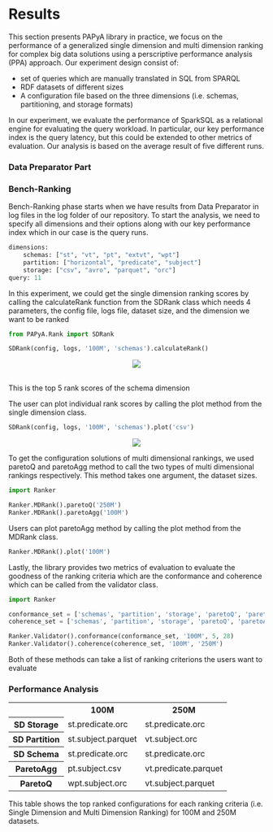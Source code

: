 # Results
This section presents PAPyA library in practice, we focus on the performance of a generalized single dimension and multi dimension ranking for complex big data solutions using a perscriptive performance analysis (PPA) approach. Our experiment design consist of:

- set of queries which are manually translated in SQL from SPARQL
- RDF datasets of different sizes 
- A configuration file based on the three dimensions (i.e. schemas, partitioning, and storage formats)

In our experiment, we evaluate the performance of SparkSQL as a relational engine for evaluating the query workload. In particular, our key performance index is the query latency, but this could be extended to other metrics of evaluation. Our analysis is based on the average result of five different runs.

### Data Preparator Part

### Bench-Ranking
Bench-Ranking phase starts when we have results from Data Preparator in log files in the log folder of our repository. To start the analysis, we need to specify all dimensions and their options along with our key performance index which in our case is the query runs.

```python
dimensions:
    schemas: ["st", "vt", "pt", "extvt", "wpt"]
    partition: ["horizontal", "predicate", "subject"]
    storage: ["csv", "avro", "parquet", "orc"]
query: 11
```

In this experiment, we could get the single dimension ranking scores by calling the calculateRank function from the SDRank class which needs 4 parameters, the config file, logs file, dataset size, and the dimension we want to be ranked

```python
from PAPyA.Rank import SDRank

SDRank(config, logs, '100M', 'schemas').calculateRank()
```
<p align="center">
<img src="https://github.com/DataSystemsGroupUT/PAPyA/raw/main/figs/top5schemaRank"/>
</p><br>
This is the top 5 rank scores of the schema dimension<br>

The user can plot individual rank scores by calling the plot method from the single dimension class.

```python
SDRank(config, logs, '100M', 'schemas').plot('csv')
```
<p align="center">
<img src="https://github.com/DataSystemsGroupUT/PAPyA/raw/main/figs/schemaDiagram"/>
</p>

To get the configuration solutions of multi dimensional rankings, we used paretoQ and paretoAgg method to call the two types of multi dimensional rankings respectively. This method takes one argument, the dataset sizes.

```python
import Ranker

Ranker.MDRank().paretoQ('250M')
Ranker.MDRank().paretoAgg('100M')
```

Users can plot paretoAgg method by calling the plot method from the MDRank class.

```python
Ranker.MDRank().plot('100M')
```

Lastly, the library provides two metrics of evaluation to evaluate the goodness of the ranking criteria which are the conformance and coherence which can be called from the validator class.

```python
import Ranker

conformance_set = ['schemas', 'partition', 'storage', 'paretoQ', 'paretoAgg']
coherence_set = ['schemas', 'partition', 'storage', 'paretoQ', 'paretoAgg']

Ranker.Validator().conformance(conformance_set, '100M', 5, 28)
Ranker.Validator().coherence(coherence_set, '100M', '250M')
```

Both of these methods can take a list of ranking criterions the users want to evaluate

### Performance Analysis
<table>
  <tr>
    <th></th>
    <th>100M</th>
    <th>250M</th>
  </tr>
  <tr>
    <th>SD Storage</th>
    <td>st.predicate.orc</td>
    <td>st.predicate.orc</td>
  </tr>
  <tr>
    <th>SD Partition</th>
    <td>st.subject.parquet</td>
    <td>vt.subject.orc</td>
  </tr>
  <tr>
    <th>SD Schema</th>
    <td>st.predicate.orc</td>
    <td>st.predicate.orc</td>
  </tr>
  <tr>
    <th>ParetoAgg</th>
    <td>pt.subject.csv</td>
    <td>vt.predicate.parquet</td>
  </tr>
  <tr>
    <th>ParetoQ</th>
    <td>wpt.subject.orc</td>
    <td>vt.subject.parquet</td>
  </tr>
</table>

This table shows the top ranked configurations for each ranking criteria (i.e. Single Dimension and Multi Dimension Ranking) for 100M and 250M datasets.<br>

<!-- <table>
    <tr>
        <td colspan="2">Three</td>
        <td>Conformance</td>
    </tr>
    <tr>
        <td>One</td>
        <td>Two</td>
    </tr>
</table> -->